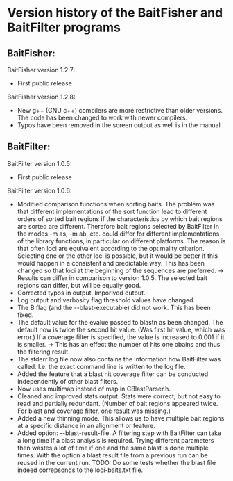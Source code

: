 Version history of the BaitFisher and BaitFilter programs
=========================================================

BaitFisher:
-----------

BaitFisher version 1.2.7:
*   First public release

BaitFisher version 1.2.8:	
*   New g++ (GNU c++) compilers are more restrictive than older versions. The code has been changed to work with newer compilers.
*   Typos have been removed in the screen output as well is in the manual.


BaitFilter:
-----------

BaitFilter version 1.0.5:
*   First public release

BaitFilter version 1.0.6:
* Modified comparison functions when sorting baits. The problem was that different implementations of the sort function lead to different orders of sorted bait regions if the characteristics by which bait regions are sorted are different. Therefore bait regions selected by BaitFilter in the modes -m as, -m ab, etc. could differ for different implementations of the library functions, in particular on different platforms. The reason is that often loci are equivalent according to the optimality criterion. Selecting one or the other loci is possible, but it would be better if this would happen in a consistent and predictable way. This has been changed so that loci at the beginning of the sequences are preferred. -> Results can differ in comparison to version 1.0.5. The selected bait regions  can differ, but will be equally good.
* Corrected typos in output. Imporived output.
* Log output and verbosity flag threshold values have changed.
* The B flag (and the --blast-executable) did not work. This has been fixed.
* The default value for the evalue passed to blastn as been changed. The default now is twice the second hit value. (Was first hit value, which was error.) If a coverage filter is specified, the value is increased to 0.001 if it is smaller. -> This has an effect the number of hits one obains and thus the filtering result.
* The stderr log file now also contains the information how BaitFilter was called. I.e. the exact command line is written to the log file.
* Added the feature that a blast hit coverage filter can be conducted independently of other blast filters.
* Now uses multimap instead of map in CBlastParser.h.
* Cleaned and improved stats output. Stats were correct, but not easy to read and partially redundant. (Number of bait regions appeared twice. For blast and coverage filter, one result was missing.)
* Added a new thinning mode. This allows us to have multiple bait regions at a specific distance in an alignment or feature.
* Added option: --blast-result-file. A filtering step with BaitFilter can take a long time if a blast analysis is required. Trying different parameters then wastes a lot of time if one and the same blast is done multiple times. With the option a blast result file from a previous run can be reused in the current run. TODO: Do some tests whether the blast file indeed correpsonds to the loci-baits.txt file.
